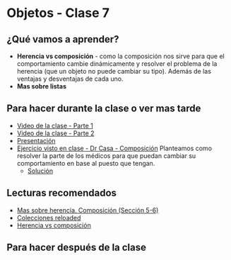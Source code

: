 # Objetos - Clase 7

## ¿Qué vamos a aprender?

* **Herencia vs composición** - como la composición nos sirve para que el comportamiento cambie dinámicamente y resolver el problema de la herencia (que un objeto no puede cambiar su tipo). Además de las ventajas y desventajas de cada uno.
* **Mas sobre listas**

## Para hacer durante la clase o ver mas tarde

* [Video de la clase - Parte 1](https://youtu.be/UHVsF5Q1WFs)
* [Video de la clase - Parte 2](https://youtu.be/BVHj9QX9Boo)
* [Presentación](https://docs.google.com/presentation/d/10xZW_HxyzHYeB8IENQ2PrkEG3RA3BU0RT17L9OamHoQ/edit?usp=sharing)
* [Ejercicio visto en clase - Dr Casa - Composición](https://docs.google.com/document/d/12Zz18WFOv4hVYSCtKFg4TPpQY6xi9zoDXtTYRCGnOL4) Planteamos como resolver la parte de los médicos para que puedan cambiar su comportamiento en base al puesto que tengan.
  * [Solución](https://github.com/pdep-st/dr-casa-composicion)

## Lecturas recomendados

* [Mas sobre herencia. Composición (Sección 5-6)](https://docs.google.com/document/d/1KdG7NrKPgPh4bAcyLuDG2G1iWP7Ze2GFs91qzlvDKqI)
* [Colecciones reloaded](https://docs.google.com/document/d/1MLbx1Fxt7I_uVg6Yv9hYfIu2IIbUQqqICbOM3s969D8/edit)
* [Herencia vs composición](http://wiki.uqbar.org/wiki/articles/composicion--oop-.html)

## Para hacer después de la clase
